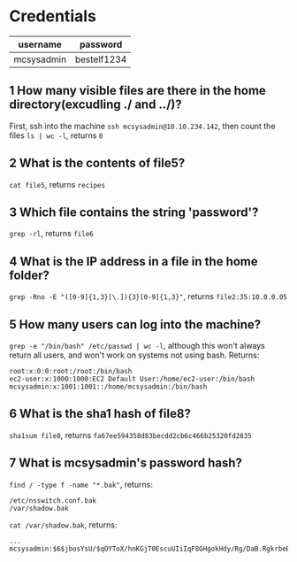 Credentials
===========

| username   | password    |
|------------|-------------|
| mcsysadmin | bestelf1234 |

1 How many visible files are there in the home directory(excudling ./ and ../)?
-------------------------------------------------------------------------------

First, ssh into the machine `ssh mcsysadmin@10.10.234.142`, then count
the files `ls | wc -l`, returns `8`

2 What is the contents of file5?
--------------------------------

`cat file5`, returns `recipes`

3 Which file contains the string 'password'?
--------------------------------------------

`grep -rl`, returns `file6`

4 What is the IP address in a file in the home folder?
------------------------------------------------------

`grep -Rno -E "([0-9]{1,3}[\.]){3}[0-9]{1,3}"`, returns
`file2:35:10.0.0.05`

5 How many users can log into the machine?
------------------------------------------

`grep -e "/bin/bash" /etc/passwd | wc -l`, although this won't always
return all users, and won't work on systems not using bash. Returns:

    root:x:0:0:root:/root:/bin/bash
    ec2-user:x:1000:1000:EC2 Default User:/home/ec2-user:/bin/bash
    mcsysadmin:x:1001:1001::/home/mcsysadmin:/bin/bash

6 What is the sha1 hash of file8?
---------------------------------

`sha1sum file8`, returns `fa67ee594358d83becdd2cb6c466b25320fd2835`

7 What is mcsysadmin's password hash?
-------------------------------------

`find / -type f -name "*.bak"`, returns:

    /etc/nsswitch.conf.bak
    /var/shadow.bak

`cat /var/shadow.bak`, returns:

    ...
    mcsysadmin:$6$jbosYsU/$qOYToX/hnKGjT0EscuUIiIqF8GHgokHdy/Rg/DaB.RgkrbeBXPdzpHdMLI6cQJLdFlS4gkBMzilDBYcQvu2ro/:18234:0:99999:7:::

